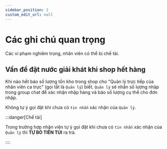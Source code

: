 ```yaml
---
sidebar_position: 2
custom_edit_url: null
---
```


# Các ghi chú quan trọng

Các vi phạm nghiêm trọng, nhân viên có thể bị chế tài.


## Vấn đề đặt nước giải khát khi shop hết hàng

Khi nào hết báo số lượng tồn kho trong shop cho "Quản lý trực tiếp của nhân viên ca trực" (gọi tắt là `Quản lý`) biết. 
`Quản lý` sẽ nhắn số lượng nhập trong group chat để xác nhận nhập hàng và báo số lượng cụ thể cho đơn nhập.

Không tự ý gọi đặt khi chưa có `tin nhắn` xác nhận của `Quản lý`.

:::danger[Chế tài]

Trong trường hợp nhân viên tự ý gọi đặt khi chưa có `tin nhắn` xác nhận của `Quản lý` thì **TỰ BỎ TIỀN TÚI** ra trả.

::::
